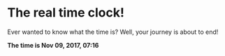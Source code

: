 # The real time clock!

Ever wanted to know what the time is? Well, your journey is about to end!

**The time is Nov 09, 2017, 07:16**